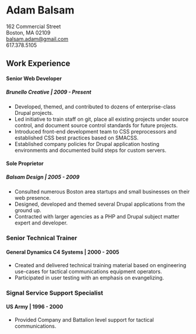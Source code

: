 # Adam Balsam

162 Commercial Street  
Boston, MA 02109  
balsam.adam@gmail.com  
617.378.5105

## Work Experience

#### Senior Web Developer
##### Brunello Creative | 2009 - Present

* Developed, themed, and contributed to dozens of enterprise-class Drupal
  projects.
* Led initiative to train staff on git, place all existing projects under
  source control, and document source control standards for future projects.
* Introduced front-end development team to CSS preprocessors and established
  CSS best practices based on SMACSS.
* Established company policies for Drupal application hosting environments
  and documented build steps for custom servers.

#### Sole Proprietor
##### Balsam Design | 2005 - 2009

* Consulted numerous Boston area startups and small businesses on their web
  presence.
* Designed, developed and themed several Drupal applications from the ground
  up.
* Contracted with larger agencies as a PHP and Drupal subject matter expert and
  developer.

### Senior Technical Trainer
#### General Dynamics C4 Systems | 2000 - 2005

* Created and delivered technical training material based on engineering
  use-cases for tactical communications equipment operators.
* Participated in user testing with an emphasis on evangelizing.

### Signal Service Support Specialist
#### US Army | 1996 - 2000

* Provided Company and Battalion level support for tactical communications.
